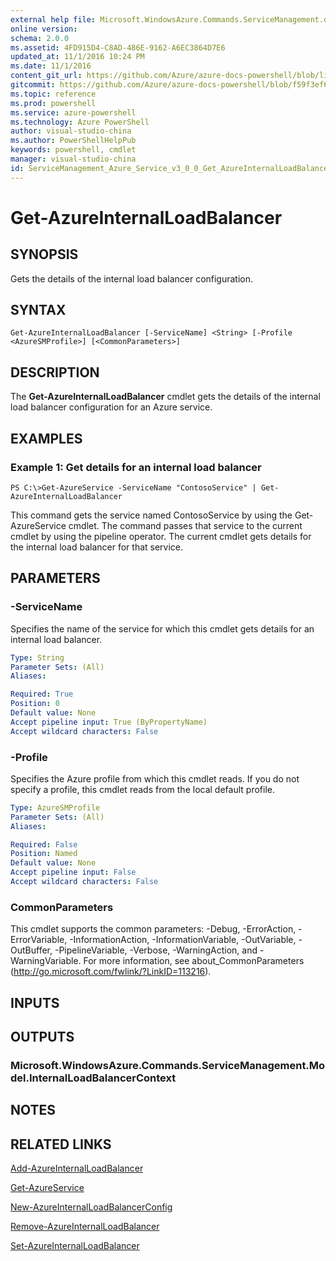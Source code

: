 ```yaml
---
external help file: Microsoft.WindowsAzure.Commands.ServiceManagement.dll-Help.xml
online version: 
schema: 2.0.0
ms.assetid: 4FD915D4-C8AD-486E-9162-A6EC3864D7E6
updated_at: 11/1/2016 10:24 PM
ms.date: 11/1/2016
content_git_url: https://github.com/Azure/azure-docs-powershell/blob/live/azureps-cmdlets-docs/ServiceManagement/Azure.Service/v3.0.0/Get-AzureInternalLoadBalancer.md
gitcommit: https://github.com/Azure/azure-docs-powershell/blob/f59f3ef60bc592383812213e69fd77ba950759ed/azureps-cmdlets-docs/ServiceManagement/Azure.Service/v3.0.0/Get-AzureInternalLoadBalancer.md
ms.topic: reference
ms.prod: powershell
ms.service: azure-powershell
ms.technology: Azure PowerShell
author: visual-studio-china
ms.author: PowerShellHelpPub
keywords: powershell, cmdlet
manager: visual-studio-china
id: ServiceManagement_Azure_Service_v3_0_0_Get_AzureInternalLoadBalancer_md
---
```


# Get-AzureInternalLoadBalancer

## SYNOPSIS
Gets the details of the internal load balancer configuration.

## SYNTAX

```
Get-AzureInternalLoadBalancer [-ServiceName] <String> [-Profile <AzureSMProfile>] [<CommonParameters>]
```

## DESCRIPTION
The **Get-AzureInternalLoadBalancer** cmdlet gets the details of the internal load balancer configuration for an Azure service.

## EXAMPLES

### Example 1: Get details for an internal load balancer
```
PS C:\>Get-AzureService -ServiceName "ContosoService" | Get-AzureInternalLoadBalancer
```

This command gets the service named ContosoService by using the Get-AzureService cmdlet.
The command passes that service to the current cmdlet by using the pipeline operator.
The current cmdlet gets details for the internal load balancer for that service.

## PARAMETERS

### -ServiceName
Specifies the name of the service for which this cmdlet gets details for an internal load balancer.

```yaml
Type: String
Parameter Sets: (All)
Aliases: 

Required: True
Position: 0
Default value: None
Accept pipeline input: True (ByPropertyName)
Accept wildcard characters: False
```

### -Profile
Specifies the Azure profile from which this cmdlet reads.
If you do not specify a profile, this cmdlet reads from the local default profile.

```yaml
Type: AzureSMProfile
Parameter Sets: (All)
Aliases: 

Required: False
Position: Named
Default value: None
Accept pipeline input: False
Accept wildcard characters: False
```

### CommonParameters
This cmdlet supports the common parameters: -Debug, -ErrorAction, -ErrorVariable, -InformationAction, -InformationVariable, -OutVariable, -OutBuffer, -PipelineVariable, -Verbose, -WarningAction, and -WarningVariable. For more information, see about_CommonParameters (http://go.microsoft.com/fwlink/?LinkID=113216).

## INPUTS

## OUTPUTS

### Microsoft.WindowsAzure.Commands.ServiceManagement.Model.InternalLoadBalancerContext

## NOTES

## RELATED LINKS

[Add-AzureInternalLoadBalancer](xref:ServiceManagement/Azure.Service/v3.0.0/Add-AzureInternalLoadBalancer.md)

[Get-AzureService](xref:ServiceManagement/Azure.Service/v3.0.0/Get-AzureService.md)

[New-AzureInternalLoadBalancerConfig](xref:ServiceManagement/Azure.Service/v3.0.0/New-AzureInternalLoadBalancerConfig.md)

[Remove-AzureInternalLoadBalancer](xref:ServiceManagement/Azure.Service/v3.0.0/Remove-AzureInternalLoadBalancer.md)

[Set-AzureInternalLoadBalancer](xref:ServiceManagement/Azure.Service/v3.0.0/Set-AzureInternalLoadBalancer.md)


